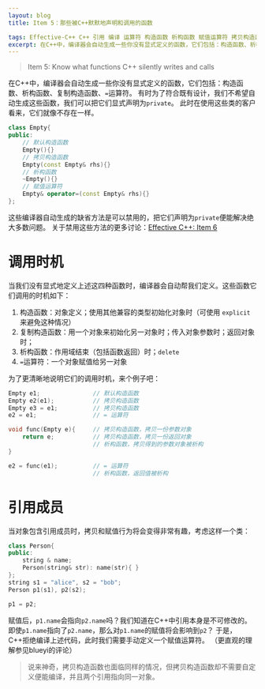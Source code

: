 ```yaml
---
layout: blog
title: Item 5：那些被C++默默地声明和调用的函数

tags: Effective-C++ C++ 引用 编译 运算符 构造函数 析构函数 赋值运算符 拷贝构造函数
excerpt: 在C++中，编译器会自动生成一些你没有显式定义的函数，它们包括：构造函数、析构函数、复制构造函数、`=`运算符。
---
```


> Item 5:  Know what functions C++ silently writes and calls

在C++中，编译器会自动生成一些你没有显式定义的函数，它们包括：构造函数、析构函数、复制构造函数、`=`运算符。
有时为了符合既有设计，我们不希望自动生成这些函数，我们可以把它们显式声明为`private`。
此时在使用这些类的客户看来，它们就像不存在一样。

```cpp
class Empty{
public:
    // 默认构造函数
    Empty(){}   
    // 拷贝构造函数
    Empty(const Empty& rhs){}   
    // 析构函数
    ~Empty(){}
    // 赋值运算符
    Empty& operator=(const Empty& rhs){}
};
```

这些编译器自动生成的缺省方法是可以禁用的，把它们声明为`private`便能解决绝大多数问题。
关于禁用这些方法的更多讨论：[Effective C++: Item 6](/2015/07/23/effective-cpp-6.html)

# 调用时机

当我们没有显式地定义上述这四种函数时，编译器会自动帮我们定义。这些函数它们调用的时机如下：

1. 构造函数：对象定义；使用其他兼容的类型初始化对象时（可使用 `explicit` 来避免这种情况）
2. 复制构造函数：用一个对象来初始化另一对象时；传入对象参数时；返回对象时；
3. 析构函数：作用域结束（包括函数返回）时；`delete`
4. `=`运算符：一个对象赋值给另一对象

为了更清晰地说明它们的调用时机，来个例子吧：

```cpp
Empty e1;               // 默认构造函数
Empty e2(e1);           // 拷贝构造函数
Empty e3 = e1;          // 拷贝构造函数
e2 = e1;                // = 运算符

void func(Empty e){     // 拷贝构造函数，拷贝一份参数对象
    return e;           // 拷贝构造函数，拷贝一份返回对象
                        // 析构函数，拷贝得到的参数对象被析构
}

e2 = func(e1);          // = 运算符
                        // 析构函数，返回值被析构
```

<!--more-->

# 引用成员

当对象包含引用成员时，拷贝和赋值行为将会变得非常有趣，考虑这样一个类：

```cpp
class Person{
public:
    string & name;
    Person(string& str): name(str){ }
};
string s1 = "alice", s2 = "bob";
Person p1(s1), p2(s2);

p1 = p2;
```

赋值后，`p1.name`会指向`p2.name`吗？我们知道在C++中引用本身是不可修改的。
即使`p1.name`指向了`p2.name`，那么对`p1.name`的赋值将会影响到`p2`？
于是，C++拒绝编译上述代码，此时我们需要手动定义一个赋值运算符。
（更直观的理解参见blueyi的评论）

> 说来神奇，拷贝构造函数也面临同样的情况，但拷贝构造函数却不需要自定义便能编译，并且两个引用指向同一对象。

